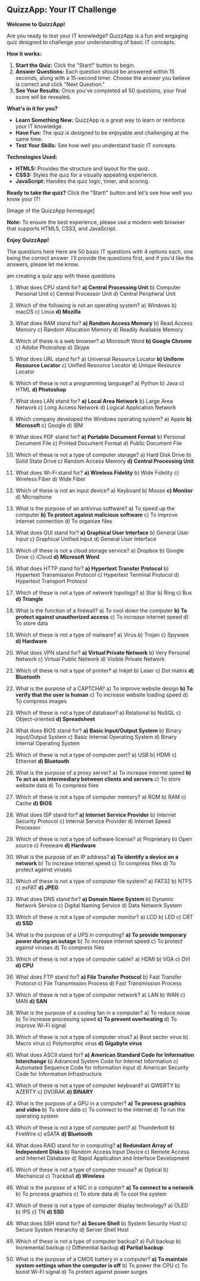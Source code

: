 ## QuizzApp: Your IT Challenge

**Welcome to QuizzApp!**

Are you ready to test your IT knowledge? QuizzApp is a fun and engaging quiz designed to challenge your understanding of basic IT concepts.

**How it works:**

1. **Start the Quiz:** Click the "Start!" button to begin.
2. **Answer Questions:** Each question should be answered within 15 seconds, along with a 15-second timer. Choose the answer you believe is correct and click "Next Question."
3. **See Your Results:** Once you've completed all 50 questions, your final score will be revealed.

**What's in it for you?**

* **Learn Something New:** QuizzApp is a great way to learn or reinforce your IT knowledge.
* **Have Fun:** The quiz is designed to be enjoyable and challenging at the same time.
* **Test Your Skills:** See how well you understand basic IT concepts.

**Technologies Used:**

* **HTML5:** Provides the structure and layout for the quiz.
* **CSS3:** Styles the quiz for a visually appealing experience.
* **JavaScript:** Handles the quiz logic, timer, and scoring.

**Ready to take the quiz?** Click the "Start!" button and let's see how well you know your IT!

[Image of the QuizzApp homepage]

**Note:** To ensure the best experience, please use a modern web browser that supports HTML5, CSS3, and JavaScript.

**Enjoy QuizzApp!**



The questions here
Here are 50 basic IT questions with 4 options each, one being the correct answer. I'll provide the questions first, and if you'd like the answers, please let me know.


am creating a quiz app with these questions
1. What does CPU stand for?
   **a) Central Processing Unit**
   b) Computer Personal Unit
   c) Central Processor Unit
   d) Central Peripheral Unit

2. Which of the following is not an operating system?
   a) Windows
   b) macOS
   c) Linux
   **d) Mozilla**

3. What does RAM stand for?
   **a) Random Access Memory**
   b) Read Access Memory
   c) Random Allocation Memory
   d) Readily Available Memory

4. Which of these is a web browser?
   a) Microsoft Word
   **b) Google Chrome**
   c) Adobe Photoshop
   d) Skype

5. What does URL stand for?
   a) Universal Resource Locator
   **b) Uniform Resource Locator**
   c) Unified Resource Locator
   d) Unique Resource Locator

6. Which of these is not a programming language?
   a) Python
   b) Java
   c) HTML
   **d) Photoshop**

7. What does LAN stand for?
   **a) Local Area Network**
   b) Large Area Network
   c) Long Access Network
   d) Logical Application Network

8. Which company developed the Windows operating system?
   a) Apple
   **b) Microsoft**
   c) Google
   d) IBM

9. What does PDF stand for?
   **a) Portable Document Format**
   b) Personal Document File
   c) Printed Document Format
   d) Public Document File

10. Which of these is not a type of computer storage?
    a) Hard Disk Drive
    b) Solid State Drive
    c) Random Access Memory
    **d) Central Processing Unit**

11. What does Wi-Fi stand for?
    **a) Wireless Fidelity**
    b) Wide Fidelity
    c) Wireless Fiber
    d) Wide Fiber

12. Which of these is not an input device?
    a) Keyboard
    b) Mouse
    **c) Monitor**
    d) Microphone

13. What is the purpose of an antivirus software?
    a) To speed up the computer
    **b) To protect against malicious software**
    c) To improve internet connection
    d) To organize files

14. What does GUI stand for?
    **a) Graphical User Interface**
    b) General User Input
    c) Graphical Unified Input
    d) General User Interface

15. Which of these is not a cloud storage service?
    a) Dropbox
    b) Google Drive
    c) iCloud
    **d) Microsoft Word**

16. What does HTTP stand for?
    **a) Hypertext Transfer Protocol**
    b) Hypertext Transmission Protocol
    c) Hypertext Terminal Protocol
    d) Hypertext Transport Protocol

17. Which of these is not a type of network topology?
    a) Star
    b) Ring
    c) Bus
    **d) Triangle**

18. What is the function of a firewall?
    a) To cool down the computer
    **b) To protect against unauthorized access**
    c) To increase internet speed
    d) To store data

19. Which of these is not a type of malware?
    a) Virus
    b) Trojan
    c) Spyware
    **d) Hardware**

20. What does VPN stand for?
    **a) Virtual Private Network**
    b) Very Personal Network
    c) Virtual Public Network
    d) Visible Private Network

21. Which of these is not a type of printer?
    a) Inkjet
    b) Laser
    c) Dot matrix
    **d) Bluetooth**

22. What is the purpose of a CAPTCHA?
    a) To improve website design
    **b) To verify that the user is human**
    c) To increase website loading speed
    d) To compress images

23. Which of these is not a type of database?
    a) Relational
    b) NoSQL
    c) Object-oriented
    **d) Spreadsheet**

24. What does BIOS stand for?
    **a) Basic Input/Output System**
    b) Binary Input/Output System
    c) Basic Internal Operating System
    d) Binary Internal Operating System

25. Which of these is not a type of computer port?
    a) USB
    b) HDMI
    c) Ethernet
    **d) Bluetooth**

26. What is the purpose of a proxy server?
    a) To increase internet speed
    **b) To act as an intermediary between clients and servers**
    c) To store website data
    d) To compress files

27. Which of these is not a type of computer memory?
    a) ROM
    b) RAM
    c) Cache
    **d) BIOS**

28. What does ISP stand for?
    **a) Internet Service Provider**
    b) Internet Security Protocol
    c) Internal Service Provider
    d) Internet Speed Processor

29. Which of these is not a type of software license?
    a) Proprietary
    b) Open source
    c) Freeware
    **d) Hardware**

30. What is the purpose of an IP address?
    **a) To identify a device on a network**
    b) To increase internet speed
    c) To compress files
    d) To protect against viruses

31. Which of these is not a type of computer file system?
    a) FAT32
    b) NTFS
    c) exFAT
    **d) JPEG**

32. What does DNS stand for?
    **a) Domain Name System**
    b) Dynamic Network Service
    c) Digital Naming Service
    d) Data Network System

33. Which of these is not a type of computer monitor?
    a) LCD
    b) LED
    c) CRT
    **d) SSD**

34. What is the purpose of a UPS in computing?
    **a) To provide temporary power during an outage**
    b) To increase internet speed
    c) To protect against viruses
    d) To compress files

35. Which of these is not a type of computer cable?
    a) HDMI
    b) VGA
    c) DVI
    **d) CPU**

36. What does FTP stand for?
    **a) File Transfer Protocol**
    b) Fast Transfer Protocol
    c) File Transmission Process
    d) Fast Transmission Process

37. Which of these is not a type of computer network?
    a) LAN
    b) WAN
    c) MAN
    **d) SAN**

38. What is the purpose of a cooling fan in a computer?
    a) To reduce noise
    b) To increase processing speed
    **c) To prevent overheating**
    d) To improve Wi-Fi signal

39. Which of these is not a type of computer virus?
    a) Boot sector virus
    b) Macro virus
    c) Polymorphic virus
    **d) Gigabyte virus**

40. What does ASCII stand for?
    **a) American Standard Code for Information Interchange**
    b) Advanced System Code for Internet Information
    c) Automated Sequence Code for Information Input
    d) American Security Code for Information Infrastructure

41. Which of these is not a type of computer keyboard?
    a) QWERTY
    b) AZERTY
    c) DVORAK
    **d) BINARY**

42. What is the purpose of a GPU in a computer?
    **a) To process graphics and video**
    b) To store data
    c) To connect to the internet
    d) To run the operating system

43. Which of these is not a type of computer port?
    a) Thunderbolt
    b) FireWire
    c) eSATA
    **d) Bluetooth**

44. What does RAID stand for in computing?
    **a) Redundant Array of Independent Disks**
    b) Random Access Input Device
    c) Remote Access and Internet Database
    d) Rapid Application and Interface Development

45. Which of these is not a type of computer mouse?
    a) Optical
    b) Mechanical
    c) Trackball
    **d) Wireless**

46. What is the purpose of a NIC in a computer?
    **a) To connect to a network**
    b) To process graphics
    c) To store data
    d) To cool the system

47. Which of these is not a type of computer display technology?
    a) OLED
    b) IPS
    c) TN
    **d) SSD**

48. What does SSH stand for?
    **a) Secure Shell**
    b) System Security Host
    c) Secure System Hierarchy
    d) Server Shell Host

49. Which of these is not a type of computer backup?
    a) Full backup
    b) Incremental backup
    c) Differential backup
    **d) Partial backup**

50. What is the purpose of a CMOS battery in a computer?
    **a) To maintain system settings when the computer is off**
    b) To power the CPU
    c) To boost Wi-Fi signal
    d) To protect against power surges